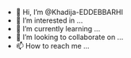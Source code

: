 - 👋 Hi, I’m @Khadija-EDDEBBARHI
- 👀 I’m interested in ...
- 🌱 I’m currently learning ...
- 💞️ I’m looking to collaborate on ...
- 📫 How to reach me ...

<!---
Khadija-EDDEBBARHI/Khadija-EDDEBBARHI is a ✨ special ✨ repository because its `README.md` (this file) appears on your GitHub profile.
You can click the Preview link to take a look at your changes.
--->
